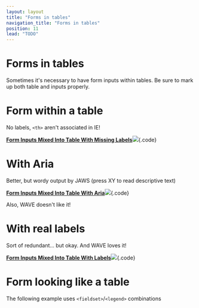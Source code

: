 ```yaml
---
layout: layout
title: "Forms in tables"
navigation_title: "Forms in tables"
position: 11
lead: "TODO"
---
```


# Forms in tables

Sometimes it's necessary to have form inputs within tables. Be sure to mark up both table and inputs properly.

# Form within a table

No labels, `<th>` aren't associated in IE!

[**Form Inputs Mixed Into Table With Missing Labels**![](https://s3-us-west-2.amazonaws.com/i.cdpn.io/1279260.BwyKmj.small.566e92c5-3c79-40df-a53b-9c24700b3a70.png)](https://codepen.io/accessibility-developer-guide/pen/BwyKmj){.code}

# With Aria

Better, but wordy output by JAWS (press XY to read descriptive text)

[**Form Inputs Mixed Into Table With Aria**![](https://s3-us-west-2.amazonaws.com/i.cdpn.io/1279260.xXbVWy.small.a59309a2-6e3c-4fc8-b6f1-4d399faa203b.png)](https://codepen.io/accessibility-developer-guide/pen/xXbVWy){.code}

Also, WAVE doesn't like it!

# With real labels

Sort of redundant... but okay. And WAVE loves it!

[**Form Inputs Mixed Into Table With Labels**![](https://s3-us-west-2.amazonaws.com/i.cdpn.io/1279260.KXwzjZ.small.a751ed89-a53d-4343-a027-5aef8e1f993e.png)](https://codepen.io/accessibility-developer-guide/pen/KXwzjZ){.code}

# Form looking like a table

The following example uses `<fieldset>`/`<legend>` combinations